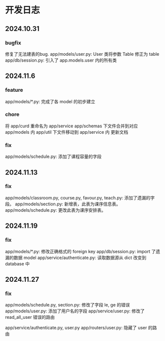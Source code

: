 # 开发日志

## 2024.10.31

### bugfix

修复了无法建表的bug.
app/models/user.py: User 类将参数 Table 修正为 table
app/db/session.py: 引入了 app.models.user 内的所有类

## 2024.11.6

### feature

app/models/*.py: 完成了各 model 的初步建立

### chore

将 app/curd 重命名为 app/service
app/schemas 下文件合并到对应 app/models 内
app/util 下文件移动到 app/service 内
更新文档

### fix

app/models/schedule.py: 添加了课程容量的字段

## 2024.11.13

### fix

app/models/classroom.py, course.py, favour.py, teach.py: 添加了遗漏的字段。
app/models/section.py: 新增表，此表为课序信息表。
app/models/schedule.py: 更改此表为课序安排表。

## 2024.11.19

### fix

app/models/*.py: 修改正确格式的 foreign key
app/db/session.py: import 了遗漏的数据 model
app/service/authenticate.py: 读取数据源从 dict 改变到 database 中

## 2024.11.27

### fix

app/models/schedule.py, section.py: 修改了字段 le, ge 的错误
app/models/user.py: 添加了用户名的字段
app/service/user.py: 修改了 read_all_user 错误的路由

app/service/authenticate.py, user.py
app/routers/user.py: 隐藏了 user 的路由
